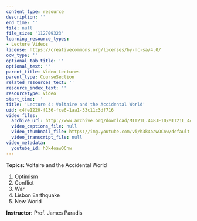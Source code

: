 ```yaml
---
content_type: resource
description: ''
end_time: ''
file: null
file_size: '112709323'
learning_resource_types:
- Lecture Videos
license: https://creativecommons.org/licenses/by-nc-sa/4.0/
ocw_type: ''
optional_tab_title: ''
optional_text: ''
parent_title: Video Lectures
parent_type: CourseSection
related_resources_text: ''
resource_index_text: ''
resourcetype: Video
start_time: ''
title: 'Lecture 4: Voltaire and the Accidental World'
uid: c4fe1220-f136-fce6-1aa1-33c11c3df716
video_files:
  archive_url: http://www.archive.org/download/MIT21L.448JF10/MIT21L_448JF10_lec04_300k.mp4
  video_captions_file: null
  video_thumbnail_file: https://img.youtube.com/vi/h3k4oawOCnw/default.jpg
  video_transcript_file: null
video_metadata:
  youtube_id: h3k4oawOCnw
---
```


**Topics:** Voltaire and the Accidental World

1.  Optimism
2.  Conflict
3.  War
4.  Lisbon Earthquake
5.  New World

**Instructor:** Prof. James Paradis


